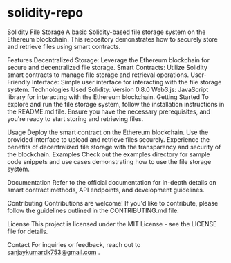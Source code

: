 # solidity-repo
Solidity File Storage
A basic Solidity-based file storage system on the Ethereum blockchain. This repository demonstrates how to securely store and retrieve files using smart contracts.

Features
Decentralized Storage: Leverage the Ethereum blockchain for secure and decentralized file storage.
Smart Contracts: Utilize Solidity smart contracts to manage file storage and retrieval operations.
User-Friendly Interface: Simple user interface for interacting with the file storage system.
Technologies Used
Solidity: Version 0.8.0
Web3.js: JavaScript library for interacting with the Ethereum blockchain.
Getting Started
To explore and run the file storage system, follow the installation instructions in the README.md file. Ensure you have the necessary prerequisites, and you're ready to start storing and retrieving files.

Usage
Deploy the smart contract on the Ethereum blockchain.
Use the provided interface to upload and retrieve files securely.
Experience the benefits of decentralized file storage with the transparency and security of the blockchain.
Examples
Check out the examples directory for sample code snippets and use cases demonstrating how to use the file storage system.

Documentation
Refer to the official documentation for in-depth details on smart contract methods, API endpoints, and development guidelines.

Contributing
Contributions are welcome! If you'd like to contribute, please follow the guidelines outlined in the CONTRIBUTING.md file.

License
This project is licensed under the MIT License - see the LICENSE file for details.

Contact
For inquiries or feedback, reach out to sanjaykumardk753@gmail.com .

